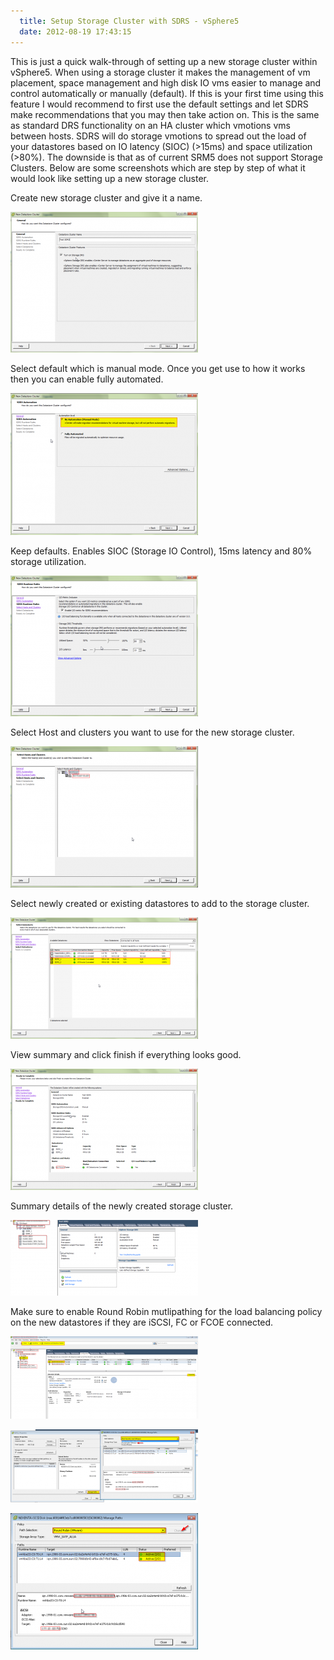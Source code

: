 ```yaml
---
  title: Setup Storage Cluster with SDRS - vSphere5
  date: 2012-08-19 17:43:15
---
```


This is just a quick walk-through of setting up a new storage cluster
within vSphere5. When using a storage cluster it makes the management of
vm placement, space management and high disk IO vms easier to manage and
control automatically or manually (default). If this is your first time
using this feature I would recommend to first use the default settings
and let SDRS make recommendations that you may then take action on. This
is the same as standard DRS functionality on an HA cluster which
vmotions vms between hosts. SDRS will do storage vmotions to spread out
the load of your datastores based on IO latency (SIOC) (>15ms) and
space utilization (>80%). The downside is that as of current SRM5 does
not support Storage Clusters. Below are some screenshots which are step
by step of what it would look like setting up a new storage cluster.

Create new storage cluster and give it a name.

![](../../assets/New-Datastore-Cluster_2012-08-19_17-22-01-300x225.png "New Datastore Cluster_2012-08-19_17-22-01")

Select default which is manual mode. Once you get use to how it works
then you can enable fully automated.

![](../../assets/New-Datastore-Cluster_2012-08-19_17-23-40-300x227.png "New Datastore Cluster_2012-08-19_17-23-40")

Keep defaults. Enables SIOC (Storage IO Control), 15ms latency and 80%
storage utilization.

![](../../assets/New-Datastore-Cluster_2012-08-19_17-24-39-300x225.png "New Datastore Cluster_2012-08-19_17-24-39")

Select Host and clusters you want to use for the new storage cluster.

![](../../assets/vSphere-Client_2012-08-19_17-25-01-300x226.png "vSphere Client_2012-08-19_17-25-01")

Select newly created or existing datastores to add to the storage
cluster.

![](../../assets/New-Datastore-Cluster_2012-08-19_17-25-52-300x194.png "New Datastore Cluster_2012-08-19_17-25-52")

View summary and click finish if everything looks good.

![](../../assets/New-Datastore-Cluster_2012-08-19_17-26-42-300x194.png "New Datastore Cluster_2012-08-19_17-26-42")

Summary details of the newly created storage cluster.

![](../../assets/vSphere-Client_2012-08-19_17-18-55-300x121.png "vSphere Client_2012-08-19_17-18-55")

Make sure to enable Round Robin mutlipathing for the load balancing
policy on the new datastores if they are iSCSI, FC or FCOE connected.

![](../../assets/09-50-16-300x132.png "09-50-16")

![](../../assets/09-54-17-300x117.png "09-54-17")

![](../../assets/10-01-02-300x218.png "10-01-02")
